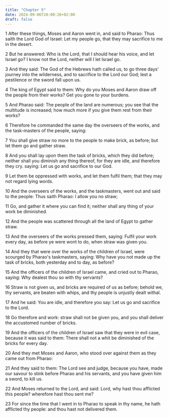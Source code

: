 ```yaml
---
title: "Chapter 5"
date: 2024-09-06T20:00:26+02:00
draft: false
---
```



1 After these things, Moses and Aaron went in, and said to Pharao: Thus saith the Lord God of Israel: Let my people go, that they may sacrifice to me in the desert.

2 But he answered: Who is the Lord, that I should hear his voice, and let Israel go? I know not the Lord, neither will I let Israel go.

3 And they said: The God of the Hebrews hath called us, to go three days' journey into the wilderness, and to sacrifice to the Lord our God; lest a pestilence or the sword fall upon us.

4 The king of Egypt said to them: Why do you Moses and Aaron draw off the people from their works? Get you gone to your burdens.

5 And Pharao said: The people of the land are numerous; you see that the multitude is increased; how much more if you give them rest from their works?

6 Therefore he commanded the same day the overseers of the works, and the task-masters of the people, saying:

7 You shall give straw no more to the people to make brick, as before; but let them go and gather straw.

8 And you shall lay upon them the task of bricks, which they did before; neither shall you diminish any thing thereof, for they are idle, and therefore they cry. saying: Let us go and sacrifice to our God.

9 Let them be oppressed with works, and let them fulfil them; that they may not regard lying words.

10 And the overseers of the works, and the taskmasters, went out and said to the people: Thus saith Pharao: I allow you no straw;

11 Go, and gather it where you can find it; neither shall any thing of your work be diminished.

12 And the people was scattered through all the land of Egypt to gather straw.

13 And the overseers of the works pressed them, saying: Fulfil your work every day, as before ye were wont to do, when straw was given you.

14 And they that were over the works of the children of Israel, were scourged by Pharao's taskmasters, saying: Why have you not made up the task of bricks, both yesterday and to day, as before?

15 And the officers of the children of Israel came, and cried out to Pharao, saying: Why dealest thou so with thy servants?

16 Straw is not given us, and bricks are required of us as before; behold we, thy servants, are beaten with whips, and thy people is unjustly dealt withal.

17 And he said: You are idle, and therefore you say: Let us go and sacrifice to the Lord.

18 Go therefore and work: straw shall not be given you, and you shall deliver the accustomed number of bricks.

19 And the officers of the children of Israel saw that they were in evil case, because it was said to them: There shall not a whit be diminished of the bricks for every day.

20 And they met Moses and Aaron, who stood over against them as they came out from Pharao:

21 And they said to them: The Lord see and judge, because you have, made our savour to stink before Pharao and his servants, and you have given him a sword, to kill us.

22 And Moses returned to the Lord, and said: Lord, why hast thou afflicted this people? wherefore hast thou sent me?

23 For since the time that I went in to Pharao to speak in thy name, he hath afflicted thy people: and thou hast not delivered them.

